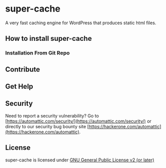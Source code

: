 # super-cache

A very fast caching engine for WordPress that produces static html files.

## How to install super-cache

### Installation From Git Repo

## Contribute

## Get Help

## Security

Need to report a security vulnerability? Go to [https://automattic.com/security/](https://automattic.com/security/) or directly to our security bug bounty site [https://hackerone.com/automattic](https://hackerone.com/automattic).

## License

super-cache is licensed under [GNU General Public License v2 (or later)](./LICENSE.txt)

